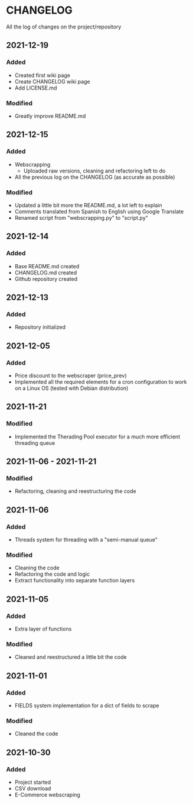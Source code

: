 # CHANGELOG #
All the log of changes on the project/repository

## 2021-12-19
### Added
- Created first wiki page
- Create CHANGELOG wiki page
- Add LICENSE.md

### Modified
- Greatly improve README.md

## 2021-12-15
### Added
- Webscrapping
  - Uploaded raw versions, cleaning and refactoring left to do
- All the previous log on the CHANGELOG (as accurate as possible)

### Modified
- Updated a little bit more the README.md, a lot left to explain
- Comments translated from Spanish to English using Google Translate
- Renamed script from "webscrapping.py" to "script.py"

## 2021-12-14
### Added
- Base README.md created
- CHANGELOG.md created
- Github repository created

## 2021-12-13
### Added
- Repository initialized

## 2021-12-05
### Added
- Price discount to the webscraper (price_prev)
- Implemented all the required elements for a cron configuration to work on a Linux OS (tested with Debian distribution)

## 2021-11-21
### Modified
- Implemented the Therading Pool executor for a much more efficient threading queue

## 2021-11-06 - 2021-11-21
### Modified
- Refactoring, cleaning and reestructuring the code

## 2021-11-06
### Added
- Threads system for threading with a "semi-manual queue"

### Modified
- Cleaning the code
- Refactoring the code and logic
- Extract functionality into separate function layers

## 2021-11-05
### Added
- Extra layer of functions

### Modified
- Cleaned and reestructured a little bit the code

## 2021-11-01
### Added
- FIELDS system implementation for a dict of fields to scrape

### Modified
- Cleaned the code

## 2021-10-30
### Added
- Project started
- CSV download
- E-Commerce webscraping